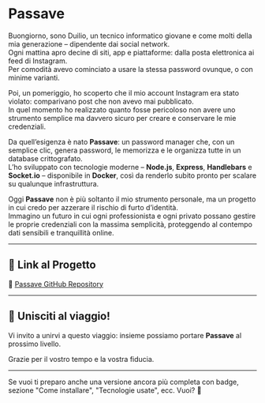 # Passave

Buongiorno, sono Duilio, un tecnico informatico giovane e come molti della mia generazione – dipendente dai social network.  
Ogni mattina apro decine di siti, app e piattaforme: dalla posta elettronica ai feed di Instagram.  
Per comodità avevo cominciato a usare la stessa password ovunque, o con minime varianti.

Poi, un pomeriggio, ho scoperto che il mio account Instagram era stato violato: comparivano post che non avevo mai pubblicato.  
In quel momento ho realizzato quanto fosse pericoloso non avere uno strumento semplice ma davvero sicuro per creare e conservare le mie credenziali.

Da quell’esigenza è nato **Passave**: un password manager che, con un semplice clic, genera password, le memorizza e le organizza tutte in un database crittografato.  
L’ho sviluppato con tecnologie moderne – **Node.js**, **Express**, **Handlebars** e **Socket.io** – disponibile in **Docker**, così da renderlo subito pronto per scalare su qualunque infrastruttura.

Oggi **Passave** non è più soltanto il mio strumento personale, ma un progetto in cui credo per azzerare il rischio di furto d’identità.  
Immagino un futuro in cui ogni professionista e ogni privato possano gestire le proprie credenziali con la massima semplicità, proteggendo al contempo dati sensibili e tranquillità online.

---

## 🚀 Link al Progetto

🔗 [Passave GitHub Repository](https://github.com/DuilioSS/passave.git)

---

## 🤝 Unisciti al viaggio!

Vi invito a unirvi a questo viaggio: insieme possiamo portare **Passave** al prossimo livello.

Grazie per il vostro tempo e la vostra fiducia.

---

Se vuoi ti preparo anche una versione ancora più completa con badge, sezione "Come installare", "Tecnologie usate", ecc. Vuoi? 🚀
